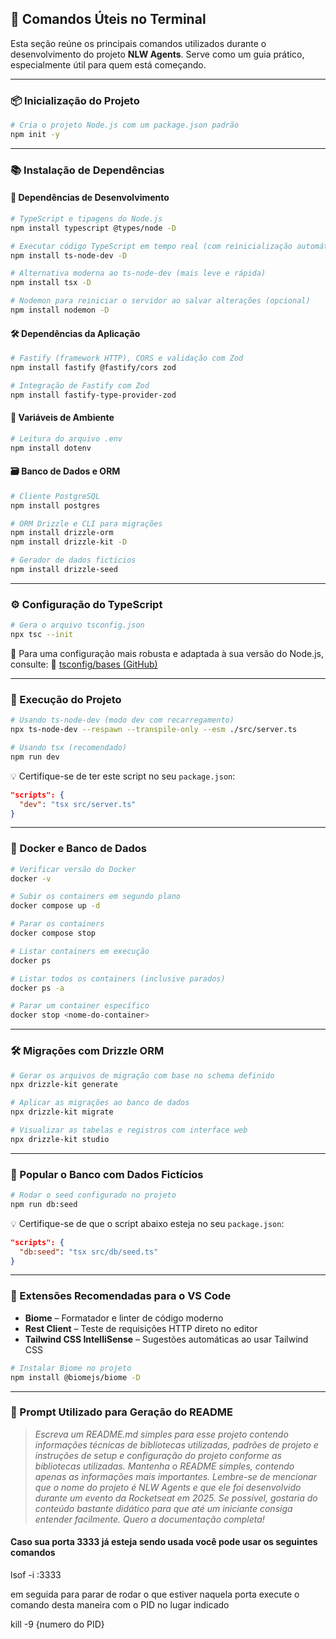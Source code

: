 ## 🧰 Comandos Úteis no Terminal

Esta seção reúne os principais comandos utilizados durante o desenvolvimento do projeto **NLW Agents**. Serve como um guia prático, especialmente útil para quem está começando.

---

### 📦 Inicialização do Projeto

```bash
# Cria o projeto Node.js com um package.json padrão
npm init -y
```

---

### 📚 Instalação de Dependências

#### 🔧 Dependências de Desenvolvimento

```bash
# TypeScript e tipagens do Node.js
npm install typescript @types/node -D

# Executar código TypeScript em tempo real (com reinicialização automática)
npm install ts-node-dev -D

# Alternativa moderna ao ts-node-dev (mais leve e rápida)
npm install tsx -D

# Nodemon para reiniciar o servidor ao salvar alterações (opcional)
npm install nodemon -D
```

#### 🛠️ Dependências da Aplicação

```bash
# Fastify (framework HTTP), CORS e validação com Zod
npm install fastify @fastify/cors zod

# Integração de Fastify com Zod
npm install fastify-type-provider-zod
```

#### 🌿 Variáveis de Ambiente

```bash
# Leitura do arquivo .env
npm install dotenv
```

#### 🗃️ Banco de Dados e ORM

```bash
# Cliente PostgreSQL
npm install postgres

# ORM Drizzle e CLI para migrações
npm install drizzle-orm
npm install drizzle-kit -D

# Gerador de dados fictícios
npm install drizzle-seed
```

---

### ⚙️ Configuração do TypeScript

```bash
# Gera o arquivo tsconfig.json
npx tsc --init
```

📌 Para uma configuração mais robusta e adaptada à sua versão do Node.js, consulte:
🔗 [tsconfig/bases (GitHub)](https://github.com/tsconfig/bases?tab=readme-ov-file)

---

### 🚀 Execução do Projeto

```bash
# Usando ts-node-dev (modo dev com recarregamento)
npx ts-node-dev --respawn --transpile-only --esm ./src/server.ts

# Usando tsx (recomendado)
npm run dev
```

💡 Certifique-se de ter este script no seu `package.json`:

```json
"scripts": {
  "dev": "tsx src/server.ts"
}
```

---

### 🐳 Docker e Banco de Dados

```bash
# Verificar versão do Docker
docker -v

# Subir os containers em segundo plano
docker compose up -d

# Parar os containers
docker compose stop

# Listar containers em execução
docker ps

# Listar todos os containers (inclusive parados)
docker ps -a

# Parar um container específico
docker stop <nome-do-container>
```

---

### 🛠️ Migrações com Drizzle ORM

```bash
# Gerar os arquivos de migração com base no schema definido
npx drizzle-kit generate

# Aplicar as migrações ao banco de dados
npx drizzle-kit migrate

# Visualizar as tabelas e registros com interface web
npx drizzle-kit studio
```

---

### 🌱 Popular o Banco com Dados Fictícios

```bash
# Rodar o seed configurado no projeto
npm run db:seed
```

💡 Certifique-se de que o script abaixo esteja no seu `package.json`:

```json
"scripts": {
  "db:seed": "tsx src/db/seed.ts"
}
```

---

### 🧩 Extensões Recomendadas para o VS Code

- **Biome** – Formatador e linter de código moderno
- **Rest Client** – Teste de requisições HTTP direto no editor
- **Tailwind CSS IntelliSense** – Sugestões automáticas ao usar Tailwind CSS

```bash
# Instalar Biome no projeto
npm install @biomejs/biome -D
```

---

### 📄 Prompt Utilizado para Geração do README

> _Escreva um README.md simples para esse projeto contendo informações técnicas de bibliotecas utilizadas, padrões de projeto e instruções de setup e configuração do projeto conforme as bibliotecas utilizadas. Mantenha o README simples, contendo apenas as informações mais importantes. Lembre-se de mencionar que o nome do projeto é NLW Agents e que ele foi desenvolvido durante um evento da Rocketseat em 2025. Se possível, gostaria do conteúdo bastante didático para que até um iniciante consiga entender facilmente. Quero a documentação completa!_


#### Caso sua porta 3333 já esteja sendo usada você pode usar os seguintes comandos

lsof -i :3333

em seguida para parar de rodar o que estiver naquela porta execute o comando desta maneira com o PID no lugar indicado

kill -9 {numero do PID}